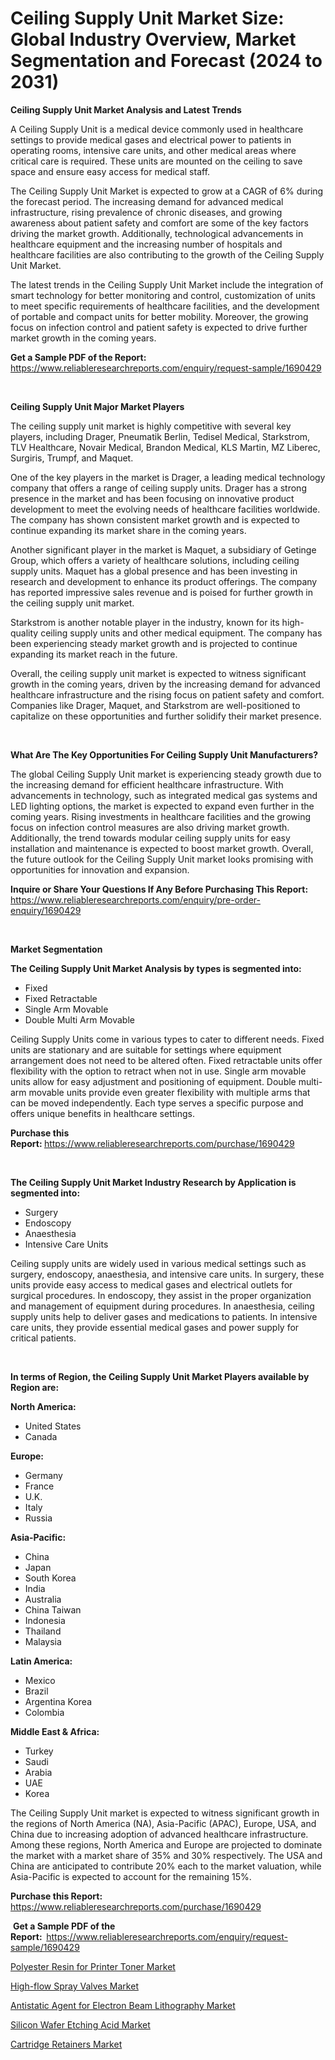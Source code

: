 <p><h1>Ceiling Supply Unit Market Size: Global Industry Overview, Market Segmentation and Forecast (2024 to 2031)</h1></p><p><strong>Ceiling Supply Unit Market Analysis and Latest Trends</strong></p>
<p><p>A Ceiling Supply Unit is a medical device commonly used in healthcare settings to provide medical gases and electrical power to patients in operating rooms, intensive care units, and other medical areas where critical care is required. These units are mounted on the ceiling to save space and ensure easy access for medical staff.</p><p>The Ceiling Supply Unit Market is expected to grow at a CAGR of 6% during the forecast period. The increasing demand for advanced medical infrastructure, rising prevalence of chronic diseases, and growing awareness about patient safety and comfort are some of the key factors driving the market growth. Additionally, technological advancements in healthcare equipment and the increasing number of hospitals and healthcare facilities are also contributing to the growth of the Ceiling Supply Unit Market.</p><p>The latest trends in the Ceiling Supply Unit Market include the integration of smart technology for better monitoring and control, customization of units to meet specific requirements of healthcare facilities, and the development of portable and compact units for better mobility. Moreover, the growing focus on infection control and patient safety is expected to drive further market growth in the coming years.</p></p>
<p><strong>Get a Sample PDF of the Report:&nbsp;</strong> <a href="https://www.reliableresearchreports.com/enquiry/request-sample/1690429">https://www.reliableresearchreports.com/enquiry/request-sample/1690429</a></p>
<p>&nbsp;</p>
<p><strong>Ceiling Supply Unit Major Market Players</strong></p>
<p><p>The ceiling supply unit market is highly competitive with several key players, including Drager, Pneumatik Berlin, Tedisel Medical, Starkstrom, TLV Healthcare, Novair Medical, Brandon Medical, KLS Martin, MZ Liberec, Surgiris, Trumpf, and Maquet. </p><p>One of the key players in the market is Drager, a leading medical technology company that offers a range of ceiling supply units. Drager has a strong presence in the market and has been focusing on innovative product development to meet the evolving needs of healthcare facilities worldwide. The company has shown consistent market growth and is expected to continue expanding its market share in the coming years.</p><p>Another significant player in the market is Maquet, a subsidiary of Getinge Group, which offers a variety of healthcare solutions, including ceiling supply units. Maquet has a global presence and has been investing in research and development to enhance its product offerings. The company has reported impressive sales revenue and is poised for further growth in the ceiling supply unit market.</p><p>Starkstrom is another notable player in the industry, known for its high-quality ceiling supply units and other medical equipment. The company has been experiencing steady market growth and is projected to continue expanding its market reach in the future.</p><p>Overall, the ceiling supply unit market is expected to witness significant growth in the coming years, driven by the increasing demand for advanced healthcare infrastructure and the rising focus on patient safety and comfort. Companies like Drager, Maquet, and Starkstrom are well-positioned to capitalize on these opportunities and further solidify their market presence.</p></p>
<p>&nbsp;</p>
<p><strong>What Are The Key Opportunities For Ceiling Supply Unit Manufacturers?</strong></p>
<p><p>The global Ceiling Supply Unit market is experiencing steady growth due to the increasing demand for efficient healthcare infrastructure. With advancements in technology, such as integrated medical gas systems and LED lighting options, the market is expected to expand even further in the coming years. Rising investments in healthcare facilities and the growing focus on infection control measures are also driving market growth. Additionally, the trend towards modular ceiling supply units for easy installation and maintenance is expected to boost market growth. Overall, the future outlook for the Ceiling Supply Unit market looks promising with opportunities for innovation and expansion.</p></p>
<p><strong>Inquire or Share Your Questions If Any Before Purchasing This Report:</strong> <a href="https://www.reliableresearchreports.com/enquiry/pre-order-enquiry/1690429">https://www.reliableresearchreports.com/enquiry/pre-order-enquiry/1690429</a></p>
<p>&nbsp;</p>
<p><strong>Market Segmentation</strong></p>
<p><strong>The Ceiling Supply Unit Market Analysis by types is segmented into:</strong></p>
<p><ul><li>Fixed</li><li>Fixed Retractable</li><li>Single Arm Movable</li><li>Double Multi Arm Movable</li></ul></p>
<p><p>Ceiling Supply Units come in various types to cater to different needs. Fixed units are stationary and are suitable for settings where equipment arrangement does not need to be altered often. Fixed retractable units offer flexibility with the option to retract when not in use. Single arm movable units allow for easy adjustment and positioning of equipment. Double multi-arm movable units provide even greater flexibility with multiple arms that can be moved independently. Each type serves a specific purpose and offers unique benefits in healthcare settings.</p></p>
<p><strong>Purchase this Report:&nbsp;</strong><a href="https://www.reliableresearchreports.com/purchase/1690429">https://www.reliableresearchreports.com/purchase/1690429</a></p>
<p>&nbsp;</p>
<p><strong>The Ceiling Supply Unit Market Industry Research by Application is segmented into:</strong></p>
<p><ul><li>Surgery</li><li>Endoscopy</li><li>Anaesthesia</li><li>Intensive Care Units</li></ul></p>
<p><p>Ceiling supply units are widely used in various medical settings such as surgery, endoscopy, anaesthesia, and intensive care units. In surgery, these units provide easy access to medical gases and electrical outlets for surgical procedures. In endoscopy, they assist in the proper organization and management of equipment during procedures. In anaesthesia, ceiling supply units help to deliver gases and medications to patients. In intensive care units, they provide essential medical gases and power supply for critical patients.</p></p>
<p>&nbsp;</p>
<p><strong>In terms of Region, the Ceiling Supply Unit Market Players available by Region are:</strong></p>
<p>
    <p> <strong> North America: </strong>
        <ul>
            <li>United States</li>
            <li>Canada</li>
        </ul>
        </p> 
    <p> <strong> Europe: </strong>
        <ul>
            <li>Germany</li>
            <li>France</li>
            <li>U.K.</li>
            <li>Italy</li>
            <li>Russia</li>
        </ul>
        </p> 
    <p> <strong> Asia-Pacific: </strong>
        <ul>
            <li>China</li>
            <li>Japan</li>
            <li>South Korea</li>
            <li>India</li>
            <li>Australia</li>
            <li>China Taiwan</li>
            <li>Indonesia</li>
            <li>Thailand</li>
            <li>Malaysia</li>
        </ul>
        </p> 
    <p> <strong> Latin America: </strong>
        <ul>
            <li>Mexico</li>
            <li>Brazil</li>
            <li>Argentina Korea</li>
            <li>Colombia</li>
        </ul>
        </p> 
    <p> <strong> Middle East & Africa: </strong>
        <ul>
            <li>Turkey</li>
            <li>Saudi</li>
            <li>Arabia</li>
            <li>UAE</li>
            <li>Korea</li>
        </ul>
    </p>
    </p>
<p><p>The Ceiling Supply Unit market is expected to witness significant growth in the regions of North America (NA), Asia-Pacific (APAC), Europe, USA, and China due to increasing adoption of advanced healthcare infrastructure. Among these regions, North America and Europe are projected to dominate the market with a market share of 35% and 30% respectively. The USA and China are anticipated to contribute 20% each to the market valuation, while Asia-Pacific is expected to account for the remaining 15%.</p></p>
<p><strong>Purchase this Report: </strong><a href="https://www.reliableresearchreports.com/purchase/1690429">https://www.reliableresearchreports.com/purchase/1690429</a></p>
<p>&nbsp;<strong>Get a Sample PDF of the Report:&nbsp;&nbsp;</strong><a href="https://www.reliableresearchreports.com/enquiry/request-sample/1690429">https://www.reliableresearchreports.com/enquiry/request-sample/1690429</a></p>
<p><strong></strong></p>
<p><p><a href="https://github.com/gulaimolin/Market-Research-Report-List-3/blob/main/polyester-resin-for-printer-toner-market.md">Polyester Resin for Printer Toner Market</a></p><p><a href="https://github.com/edytherolanlouisejk1miz0wig/Market-Research-Report-List-1/blob/main/high-flow-spray-valves-market.md">High-flow Spray Valves Market</a></p><p><a href="https://github.com/mauripalmi/Market-Research-Report-List-2/blob/main/antistatic-agent-for-electron-beam-lithography-market.md">Antistatic Agent for Electron Beam Lithography Market</a></p><p><a href="https://github.com/nicoletavirag/Market-Research-Report-List-2/blob/main/silicon-wafer-etching-acid-market.md">Silicon Wafer Etching Acid Market</a></p><p><a href="https://github.com/RoccoManning/Market-Research-Report-List-3/blob/main/cartridge-retainers-market.md">Cartridge Retainers Market</a></p></p>